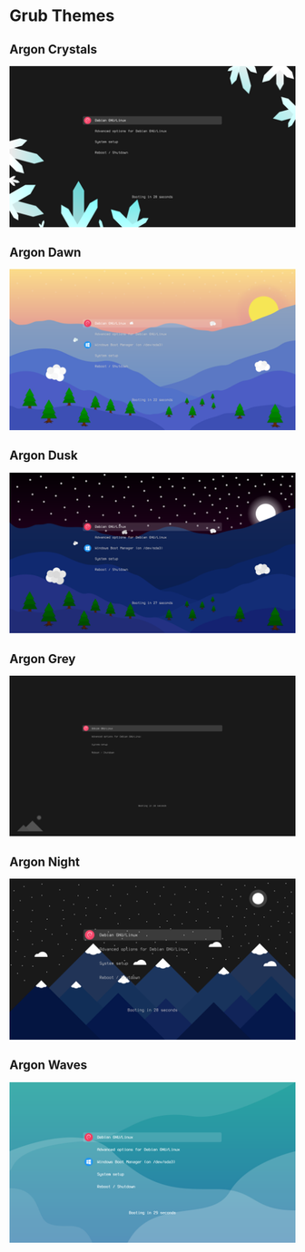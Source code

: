 # Grub Themes

## Argon Crystals

![](argon-crystals/preview.png)

## Argon Dawn

![](argon-dawn/preview.png)

## Argon Dusk

![](argon-dusk/preview.png)

## Argon Grey

![](argon-grey/preview.png)

## Argon Night

![](argon-night/preview.png)

## Argon Waves

![](argon-waves/preview.png)
